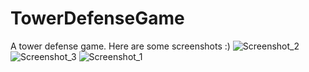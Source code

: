 # TowerDefenseGame
A tower defense game.
Here are some screenshots :)
![Screenshot_2](https://user-images.githubusercontent.com/96036103/185815965-44e9a8d7-8345-4372-b66f-fca5998efd15.png)
![Screenshot_3](https://user-images.githubusercontent.com/96036103/185815966-df51c650-da20-4542-a5ba-28af3a10027b.png)
![Screenshot_1](https://user-images.githubusercontent.com/96036103/185815967-fb68521e-5e4a-4d1e-89ca-af2c75f36875.png)
